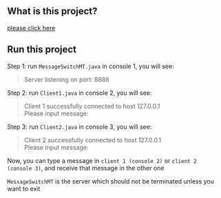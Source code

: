 ## What is this project?
[please click here](https://github.com/zhedongzheng/finch/blob/master/java/MessageSwitchApp/problem-description.pdf)

## Run this project

Step 1: run `MessageSwitchMT.java` in console 1, you will see:  
> Server listening on port: 8888  

Step 2: run `Client1.java` in console 2, you will see:
> Client 1 successfully connected to host 127.0.0.1  
> Please input message:  

Step 3: run `Client2.java` in console 3, you will see:  
> Client 2 successfully connected to host 127.0.0.1  
> Please input message:  

Now, you can type a message in `client 1 (console 2)` or `client 2 (console 3)`, and receive that message in the other one 

`MessageSwitchMT` is the server which should not be terminated unless you want to exit
